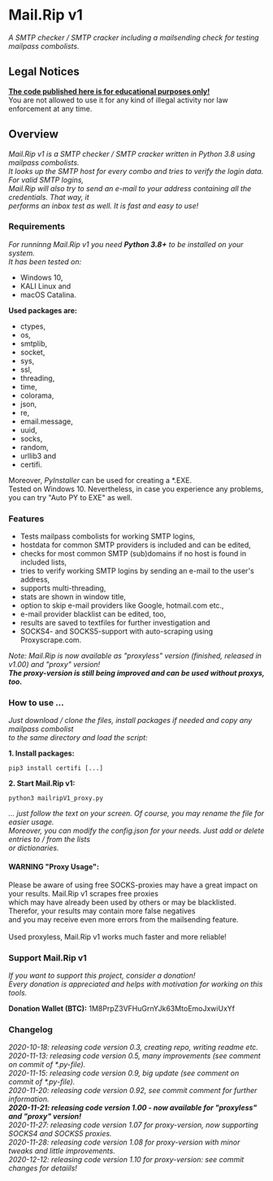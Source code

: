 # Mail.Rip v1
<p>
  <i>A SMTP checker / SMTP cracker including a mailsending check for testing mailpass combolists.</i>
</p>

<h2>Legal Notices</h2>
<p>
  <b><u>The code published here is for educational purposes only!</u></b><br>
  You are not allowed to use it for any kind of illegal activity nor law enforcement at any time.
</p>

<h2>Overview</h2>
<p>
  <i>Mail.Rip v1 is a SMTP checker / SMTP cracker written in Python 3.8 using mailpass combolists.<br>
  It looks up the SMTP host for every combo and tries to verify the login data. For valid SMTP logins,<br>
  Mail.Rip will also try to send an e-mail to your address containing all the credentials. That way, it<br>
  performs an inbox test as well. It is fast and easy to use!</i>
</p>

<h3>Requirements</h3>
<p>
  <i>For runninng Mail.Rip v1 you need <b>Python 3.8+</b> to be installed on your system.<br>
  It has been tested on:</i>
</p>
<p>
  <ul>
    <li>Windows 10,</li>
    <li>KALI Linux and</li>
    <li>macOS Catalina.</li>
  </ul>
</p>
<p><b>Used packages are:</b></p>
<p>
  <ul>
    <li>ctypes,</li>
    <li>os,</li>
    <li>smtplib,</li>
    <li>socket,</li>
    <li>sys,</li>
    <li>ssl,</li>
    <li>threading,</li>
    <li>time,</li>
    <li>colorama,</li>
    <li>json,</li>
    <li>re,</li>
    <li>email.message,</li>
    <li>uuid,</li>
    <li>socks,</li>
    <li>random,</li>
    <li>urllib3 and</li>
    <li>certifi.</li>
  </ul>
</p>
<p>
  Moreover, <i>PyInstaller</i> can be used for creating a *.EXE.<br>
  Tested on Windows 10. Nevertheless, in case you experience any problems,<br>
  you can try "Auto PY to EXE" as well.
</p>

<h3>Features</h3>
<p>
  <ul>
    <li>Tests mailpass combolists for working SMTP logins,</li>
    <li>hostdata for common SMTP providers is included and can be edited,</li>
    <li>checks for most common SMTP (sub)domains if no host is found in included lists,</li>
    <li>tries to verify working SMTP logins by sending an e-mail to the user's address,</li>
    <li>supports multi-threading,</li>
    <li>stats are shown in window title,</li>
    <li>option to skip e-mail providers like Google, hotmail.com etc.,</li>
    <li>e-mail provider blacklist can be edited, too,</li>
    <li>results are saved to textfiles for further investigation and</li>
    <li>SOCKS4- and SOCKS5-support with auto-scraping using Proxyscrape.com.</li>
  </ul>
</p>
<p>
  <i>Note: Mail.Rip is now available as "proxyless" version (finished, released in v1.00) and "proxy" version!<br>
    <strong>The proxy-version is still being improved and can be used without proxys, too.</strong></i>
</p>

<h3>How to use ...</h3>
<p>
  <i>Just download / clone the files, install packages if needed and copy any mailpass combolist<br>
    to the same directory and load the script:</i>
</p>
<p>
  <b>1. Install packages:</b>
</p>

```
pip3 install certifi [...]
```

<p>
  <b>2. Start Mail.Rip v1:</b>
</p>

```
python3 mailripV1_proxy.py
```

<p>
  <i>... just follow the text on your screen. Of course, you may rename the file for easier usage.<br>
  Moreover, you can modify the config.json for your needs. Just add or delete entries to / from the lists<br>
  or dictionaries.</i>
</p>

<h4>WARNING "Proxy Usage":</h4>

<p>
  Please be aware of using free SOCKS-proxies may have a great impact on your results. Mail.Rip v1 scrapes free proxies<br>
  which may have already been used by others or may be blacklisted. Therefor, your results may contain more false negatives<br>
  and you may receive even more errors from the mailsending feature.<br>
  <br>
  Used proxyless, Mail.Rip v1 works much faster and more reliable!
</p>

<h3>Support Mail.Rip v1</h3>
<p>
  <i>If you want to support this project, consider a donation!<br>
    Every donation is appreciated and helps with motivation for working on this tools.</i>
</p>
<p>
  <b>Donation Wallet (BTC):</b>   1M8PrpZ3VFHuGrnYJk63MtoEmoJxwiUxYf
</p>

<h3>Changelog</h3>
<p>
  <i>2020-10-18: releasing code version 0.3, creating repo, writing readme etc.</i><br>
  <i>2020-11-13: releasing code version 0.5, many improvements (see comment on commit of *.py-file).</i><br>
  <i>2020-11-15: releasing code version 0.9, big update (see comment on commit of *.py-file).</i><br>
  <i>2020-11-20: releasing code version 0.92, see commit comment for further information.</i><br>
  <i><b>2020-11-21: releasing code version 1.00 - now available for "proxyless" and "proxy" version!</b></i><br>
  <i>2020-11-27: releasing code version 1.07 for proxy-version, now supporting SOCKS4 and SOCKS5 proxies.</i><br>
  <i>2020-11-28: releasing code version 1.08 for proxy-version with minor tweaks and little improvements.</i><br>
  <i>2020-12-12: releasing code version 1.10 for proxy-version: see commit changes for detaiils!</i>
</p>
